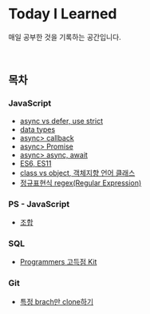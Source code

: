 # Today I Learned
매일 공부한 것을 기록하는 공간입니다.

<br>

## 목차
### JavaScript
- <a href="./JavaScript/2021_01_28.md">async vs defer, use strict</a>
- <a href="./JavaScript/2021_01_29.md">data types</a>
- <a href="./JavaScript/2021_01_31.md">async> callback</a>
- <a href="./JavaScript/2021_02_02.md">async> Promise</a>
- <a href="./JavaScript/2021_02_03.md">async> async, await</a>
- <a href="./JavaScript/2021_02_04.md">ES6, ES11</a>
- <a href="./JavaScript/2021-02-25.md">class vs object, 객체지향 언어 클래스</a>
- <a href="./JavaScript/2021-03-17.md">정규표현식 regex(Regular Expression)</a>

### PS - JavaScript
- <a href="./Algorithm/조합.md">조합</a>

### SQL
- <a href="./SQL/Programmers.md">Programmers 고득점 Kit</a>

### Git
- <a href="./Git/1.md">특정 brach만 clone하기</a>
